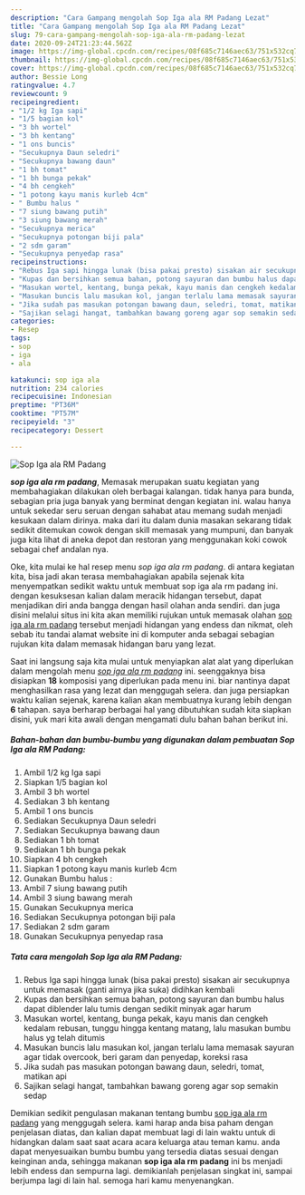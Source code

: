 ```yaml
---
description: "Cara Gampang mengolah Sop Iga ala RM Padang Lezat"
title: "Cara Gampang mengolah Sop Iga ala RM Padang Lezat"
slug: 79-cara-gampang-mengolah-sop-iga-ala-rm-padang-lezat
date: 2020-09-24T21:23:44.562Z
image: https://img-global.cpcdn.com/recipes/08f685c7146aec63/751x532cq70/sop-iga-ala-rm-padang-foto-resep-utama.jpg
thumbnail: https://img-global.cpcdn.com/recipes/08f685c7146aec63/751x532cq70/sop-iga-ala-rm-padang-foto-resep-utama.jpg
cover: https://img-global.cpcdn.com/recipes/08f685c7146aec63/751x532cq70/sop-iga-ala-rm-padang-foto-resep-utama.jpg
author: Bessie Long
ratingvalue: 4.7
reviewcount: 9
recipeingredient:
- "1/2 kg Iga sapi"
- "1/5 bagian kol"
- "3 bh wortel"
- "3 bh kentang"
- "1 ons buncis"
- "Secukupnya Daun seledri"
- "Secukupnya bawang daun"
- "1 bh tomat"
- "1 bh bunga pekak"
- "4 bh cengkeh"
- "1 potong kayu manis kurleb 4cm"
- " Bumbu halus "
- "7 siung bawang putih"
- "3 siung bawang merah"
- "Secukupnya merica"
- "Secukupnya potongan biji pala"
- "2 sdm garam"
- "Secukupnya penyedap rasa"
recipeinstructions:
- "Rebus Iga sapi hingga lunak (bisa pakai presto) sisakan air secukupnya untuk memasak (ganti airnya jika suka) didihkan kembali"
- "Kupas dan bersihkan semua bahan, potong sayuran dan bumbu halus dapat diblender lalu tumis dengan sedikit minyak agar harum"
- "Masukan wortel, kentang, bunga pekak, kayu manis dan cengkeh kedalam rebusan, tunggu hingga kentang matang, lalu masukan bumbu halus yg telah ditumis"
- "Masukan buncis lalu masukan kol, jangan terlalu lama memasak sayuran agar tidak overcook, beri garam dan penyedap, koreksi rasa"
- "Jika sudah pas masukan potongan bawang daun, seledri, tomat, matikan api"
- "Sajikan selagi hangat, tambahkan bawang goreng agar sop semakin sedap"
categories:
- Resep
tags:
- sop
- iga
- ala

katakunci: sop iga ala 
nutrition: 234 calories
recipecuisine: Indonesian
preptime: "PT36M"
cooktime: "PT57M"
recipeyield: "3"
recipecategory: Dessert

---
```



![Sop Iga ala RM Padang](https://img-global.cpcdn.com/recipes/08f685c7146aec63/751x532cq70/sop-iga-ala-rm-padang-foto-resep-utama.jpg)

<b><i>sop iga ala rm padang</i></b>, Memasak merupakan suatu kegiatan yang membahagiakan dilakukan oleh berbagai kalangan. tidak hanya para bunda, sebagian pria juga banyak yang berminat dengan kegiatan ini. walau hanya untuk sekedar seru seruan dengan sahabat atau memang sudah menjadi kesukaan dalam dirinya. maka dari itu dalam dunia masakan sekarang tidak sedikit ditemukan cowok dengan skill memasak yang mumpuni, dan banyak juga kita lihat di aneka depot dan restoran yang menggunakan koki cowok sebagai chef andalan nya.



Oke, kita mulai ke hal resep menu <i>sop iga ala rm padang</i>. di antara kegiatan kita, bisa jadi akan terasa membahagiakan apabila sejenak kita menyempatkan sedikit waktu untuk membuat sop iga ala rm padang ini. dengan kesuksesan kalian dalam meracik hidangan tersebut, dapat menjadikan diri anda bangga dengan hasil olahan anda sendiri. dan juga disini melalui situs ini kita akan memiliki rujukan untuk memasak olahan <u>sop iga ala rm padang</u> tersebut menjadi hidangan yang endess dan nikmat, oleh sebab itu tandai alamat website ini di komputer anda sebagai sebagian rujukan kita dalam memasak hidangan baru yang lezat.


Saat ini langsung saja kita mulai untuk menyiapkan alat alat yang diperlukan dalam mengolah menu <u><i>sop iga ala rm padang</i></u> ini. seenggaknya bisa disiapkan <b>18</b> komposisi yang diperlukan pada menu ini. biar nantinya dapat menghasilkan rasa yang lezat dan menggugah selera. dan juga persiapkan waktu kalian sejenak, karena kalian akan membuatnya kurang lebih dengan <b>6</b> tahapan. saya berharap berbagai hal yang dibutuhkan sudah kita siapkan disini, yuk mari kita awali dengan mengamati dulu bahan bahan berikut ini.

<!--inarticleads1-->

##### Bahan-bahan dan bumbu-bumbu yang digunakan dalam pembuatan Sop Iga ala RM Padang:

1. Ambil 1/2 kg Iga sapi
1. Siapkan 1/5 bagian kol
1. Ambil 3 bh wortel
1. Sediakan 3 bh kentang
1. Ambil 1 ons buncis
1. Sediakan Secukupnya Daun seledri
1. Sediakan Secukupnya bawang daun
1. Sediakan 1 bh tomat
1. Sediakan 1 bh bunga pekak
1. Siapkan 4 bh cengkeh
1. Siapkan 1 potong kayu manis kurleb 4cm
1. Gunakan  Bumbu halus :
1. Ambil 7 siung bawang putih
1. Ambil 3 siung bawang merah
1. Gunakan Secukupnya merica
1. Sediakan Secukupnya potongan biji pala
1. Sediakan 2 sdm garam
1. Gunakan Secukupnya penyedap rasa




<!--inarticleads2-->

##### Tata cara mengolah Sop Iga ala RM Padang:

1. Rebus Iga sapi hingga lunak (bisa pakai presto) sisakan air secukupnya untuk memasak (ganti airnya jika suka) didihkan kembali
1. Kupas dan bersihkan semua bahan, potong sayuran dan bumbu halus dapat diblender lalu tumis dengan sedikit minyak agar harum
1. Masukan wortel, kentang, bunga pekak, kayu manis dan cengkeh kedalam rebusan, tunggu hingga kentang matang, lalu masukan bumbu halus yg telah ditumis
1. Masukan buncis lalu masukan kol, jangan terlalu lama memasak sayuran agar tidak overcook, beri garam dan penyedap, koreksi rasa
1. Jika sudah pas masukan potongan bawang daun, seledri, tomat, matikan api
1. Sajikan selagi hangat, tambahkan bawang goreng agar sop semakin sedap




Demikian sedikit pengulasan makanan tentang bumbu <u>sop iga ala rm padang</u> yang menggugah selera. kami harap anda bisa paham dengan penjelasan diatas, dan kalian dapat membuat lagi di lain waktu untuk di hidangkan dalam saat saat acara acara keluarga atau teman kamu. anda dapat menyesuaikan bumbu bumbu yang tersedia diatas sesuai dengan keinginan anda, sehingga makanan <b>sop iga ala rm padang</b> ini bs menjadi lebih endess dan sempurna lagi. demikianlah penjelasan singkat ini, sampai berjumpa lagi di lain hal. semoga hari kamu menyenangkan.
